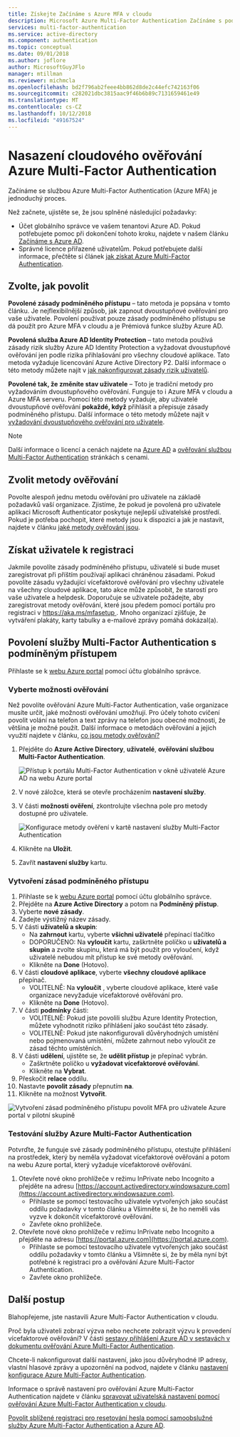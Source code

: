 ```yaml
---
title: Získejte Začínáme s Azure MFA v cloudu
description: Microsoft Azure Multi-Factor Authentication Začínáme s podmíněným přístupem
services: multi-factor-authentication
ms.service: active-directory
ms.component: authentication
ms.topic: conceptual
ms.date: 09/01/2018
ms.author: joflore
author: MicrosoftGuyJFlo
manager: mtillman
ms.reviewer: michmcla
ms.openlocfilehash: bd2f796ab2feee4bb862d8de2c44efc742163f06
ms.sourcegitcommit: c282021dbc3815aac9f46b6b89c7131659461e49
ms.translationtype: MT
ms.contentlocale: cs-CZ
ms.lasthandoff: 10/12/2018
ms.locfileid: "49167524"
---
```

# <a name="deploy-cloud-based-azure-multi-factor-authentication"></a>Nasazení cloudového ověřování Azure Multi-Factor Authentication

Začínáme se službou Azure Multi-Factor Authentication (Azure MFA) je jednoduchý proces.

Než začnete, ujistěte se, že jsou splněné následující požadavky:

* Účet globálního správce ve vašem tenantovi Azure AD. Pokud potřebujete pomoc při dokončení tohoto kroku, najdete v našem článku [Začínáme s Azure AD](../get-started-azure-ad.md).
* Správné licence přiřazené uživatelům. Pokud potřebujete další informace, přečtěte si článek [jak získat Azure Multi-Factor Authentication](concept-mfa-licensing.md).

## <a name="choose-how-to-enable"></a>Zvolte, jak povolit

**Povolené zásady podmíněného přístupu** – tato metoda je popsána v tomto článku. Je nejflexibilnější způsob, jak zapnout dvoustupňové ověřování pro vaše uživatele. Povolení používat pouze zásady podmíněného přístupu se dá použít pro Azure MFA v cloudu a je Prémiová funkce služby Azure AD.

**Povolená služba Azure AD Identity Protection** – tato metoda používá zásady rizik služby Azure AD Identity Protection a vyžadovat dvoustupňové ověřování jen podle rizika přihlašování pro všechny cloudové aplikace. Tato metoda vyžaduje licencování Azure Active Directory P2. Další informace o této metody můžete najít v [jak nakonfigurovat zásady rizik uživatelů](../identity-protection/howto-user-risk-policy.md).

**Povolené tak, že změníte stav uživatele** – Toto je tradiční metody pro vyžadováním dvoustupňového ověřování. Funguje to i Azure MFA v cloudu a Azure MFA serveru. Pomocí této metody vyžaduje, aby uživatelé dvoustupňové ověřování **pokaždé, když** přihlásit a přepisuje zásady podmíněného přístupu. Další informace o této metody můžete najít v [vyžadování dvoustupňového ověřování pro uživatele](howto-mfa-userstates.md).

> [!Note]
> Další informace o licencí a cenách najdete na [Azure AD](https://azure.microsoft.com/pricing/details/active-directory/
) a [ověřování službou Multi-Factor Authentication](https://azure.microsoft.com/pricing/details/multi-factor-authentication/) stránkách s cenami.

## <a name="choose-authentication-methods"></a>Zvolit metody ověřování

Povolte alespoň jednu metodu ověřování pro uživatele na základě požadavků vaší organizace. Zjistíme, že pokud je povolená pro uživatele aplikaci Microsoft Authenticator poskytuje nejlepší uživatelské prostředí. Pokud je potřeba pochopit, které metody jsou k dispozici a jak je nastavit, najdete v článku [jaké metody ověřování jsou](concept-authentication-methods.md).

## <a name="get-users-to-enroll"></a>Získat uživatele k registraci

Jakmile povolíte zásady podmíněného přístupu, uživatelé si bude muset zaregistrovat při příštím používají aplikaci chráněnou zásadami. Pokud povolíte zásadu vyžadující vícefaktorové ověřování pro všechny uživatele na všechny cloudové aplikace, tato akce může způsobit, že starostí pro vaše uživatele a helpdesk. Doporučuje se uživatele požádejte, aby zaregistrovat metody ověřování, které jsou předem pomocí portálu pro registraci v [ https://aka.ms/mfasetup ](https://aka.ms/mfasetup). Mnoho organizací zjišťuje, že vytváření plakáty, karty tabulky a e-mailové zprávy pomáhá dokázal(a).

## <a name="enable-multi-factor-authentication-with-conditional-access"></a>Povolení služby Multi-Factor Authentication s podmíněným přístupem

Přihlaste se k [webu Azure portal](https://portal.azure.com) pomocí účtu globálního správce.

### <a name="choose-verification-options"></a>Vyberte možnosti ověřování

Než povolíte ověřování Azure Multi-Factor Authentication, vaše organizace musíte určit, jaké možnosti ověřování umožňují. Pro účely tohoto cvičení povolit volání na telefon a text zprávy na telefon jsou obecné možnosti, že většina je možné použít. Další informace o metodách ověřování a jejich využití najdete v článku, [co jsou metody ověřování?](concept-authentication-methods.md)

1. Přejděte do **Azure Active Directory**, **uživatelé**, **ověřování službou Multi-Factor Authentication**.

   ![Přístup k portálu Multi-Factor Authentication v okně uživatelé Azure AD na webu Azure portal](media/howto-mfa-getstarted/users-mfa.png)

1. V nové záložce, která se otevře procházením **nastavení služby**.
1. V části **možnosti ověření**, zkontrolujte všechna pole pro metody dostupné pro uživatele.

   ![Konfigurace metody ověření v kartě nastavení služby Multi-Factor Authentication](media/howto-mfa-getstarted/mfa-servicesettings-verificationoptions.png)

4. Klikněte na **Uložit**.
5. Zavřít **nastavení služby** kartu.

### <a name="create-conditional-access-policy"></a>Vytvoření zásad podmíněného přístupu

1. Přihlaste se k [webu Azure portal](https://portal.azure.com) pomocí účtu globálního správce.
1. Přejděte na **Azure Active Directory** a potom na **Podmíněný přístup**.
1. Vyberte **nové zásady**.
1. Zadejte výstižný název zásady.
1. V části **uživatelů a skupin**:
   * Na **zahrnout** kartu, vyberte **všichni uživatelé** přepínací tlačítko
   * DOPORUČENO: Na **vyloučit** kartu, zaškrtněte políčko u **uživatelů a skupin** a zvolte skupinu, která má být použit pro vyloučení, když uživatelé nebudou mít přístup ke své metody ověřování.
   * Klikněte na **Done** (Hotovo).
1. V části **cloudové aplikace**, vyberte **všechny cloudové aplikace** přepínač.
   * VOLITELNĚ: Na **vyloučit** , vyberte cloudové aplikace, které vaše organizace nevyžaduje vícefaktorové ověřování pro.
   * Klikněte na **Done** (Hotovo).
1. V části **podmínky** části:
   * VOLITELNĚ: Pokud jste povolili službu Azure Identity Protection, můžete vyhodnotit riziko přihlášení jako součást této zásady.
   * VOLITELNĚ: Pokud jste nakonfigurovali důvěryhodných umístění nebo pojmenovaná umístění, můžete zahrnout nebo vyloučit ze zásad těchto umístěních.
1. V části **udělení**, ujistěte se, že **udělit přístup** je přepínač vybrán.
    * Zaškrtněte políčko u **vyžadovat vícefaktorové ověřování**.
    * Klikněte na **Vybrat**.
1. Přeskočit **relace** oddílu.
1. Nastavte **povolit zásady** přepnutím **na**.
1. Klikněte na možnost **Vytvořit**.

![Vytvoření zásad podmíněného přístupu povolit MFA pro uživatele Azure portal v pilotní skupině](media/howto-mfa-getstarted/conditionalaccess-newpolicy.png)

### <a name="test-azure-multi-factor-authentication"></a>Testování služby Azure Multi-Factor Authentication

Potvrďte, že funguje své zásady podmíněného přístupu, otestujte přihlášení na prostředek, který by neměla vyžadovat vícefaktorové ověřování a potom na webu Azure portal, který vyžaduje vícefaktorové ověřování.

1. Otevřete nové okno prohlížeče v režimu InPrivate nebo Incognito a přejděte na adresu [https://account.activedirectory.windowsazure.com](https://account.activedirectory.windowsazure.com).
   * Přihlaste se pomocí testovacího uživatele vytvořených jako součást oddílu požadavky v tomto článku a Všimněte si, že ho neměli vás vyzve k dokončit vícefaktorové ověřování.
   * Zavřete okno prohlížeče.
2. Otevřete nové okno prohlížeče v režimu InPrivate nebo Incognito a přejděte na adresu [https://portal.azure.com](https://portal.azure.com).
   * Přihlaste se pomocí testovacího uživatele vytvořených jako součást oddílu požadavky v tomto článku a Všimněte si, že by měla nyní být potřebné k registraci pro a ověřování Azure Multi-Factor Authentication.
   * Zavřete okno prohlížeče.

## <a name="next-steps"></a>Další postup

Blahopřejeme, jste nastavili Azure Multi-Factor Authentication v cloudu.

Proč byla uživateli zobrazí výzva nebo nechcete zobrazit výzvu k provedení vícefaktorové ověřování? V části [sestavy přihlášení Azure AD v sestavách v dokumentu ověřování Azure Multi-Factor Authentication](howto-mfa-reporting.md#azure-ad-sign-ins-report).

Chcete-li nakonfigurovat další nastavení, jako jsou důvěryhodné IP adresy, vlastní hlasové zprávy a upozornění na podvod, najdete v článku [nastavení konfigurace Azure Multi-Factor Authentication](howto-mfa-mfasettings.md).

Informace o správě nastavení pro ověřování Azure Multi-Factor Authentication najdete v článku [spravovat uživatelská nastavení pomocí ověřování Azure Multi-Factor Authentication v cloudu](howto-mfa-userdevicesettings.md).

[Povolit sblížené registraci pro resetování hesla pomocí samoobslužné služby Azure Multi-Factor Authentication a Azure AD](concept-registration-mfa-sspr-converged.md).
